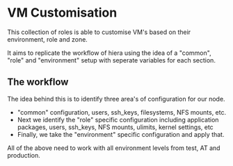 # VM Customisation
This collection of roles is able to customise VM's based on their environment, role and zone.

It aims to replicate the workflow of hiera using the idea of a "common", "role" and "environment" setup with seperate variables for each section.

## The workflow
The idea behind this is to identify three area's of configuration for our node.

  * "common" configuration, users, ssh_keys, filesystems, NFS mounts, etc.
  * Next we identify the "role" specific configuration including application packages, users, ssh_keys, NFS mounts, ulimits, kernel settings, etc
  * Finally, we take the "environment" specific configuration and apply that.

All of the above need to work with all environment levels from test, AT and production.


